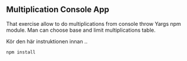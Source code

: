 ## Multiplication Console App

That exercise allow to do multiplications from console throw Yargs npm module. Man can choose base and limit multiplications table. 

Kör den här instruktionen innan ..

```
npm install
```

 